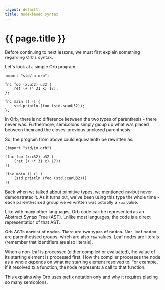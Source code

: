 ```yaml
---
layout: default
title: Node-based syntax
---
```

# {{ page.title }}

Before continuing to next lessons, we must first explain something regarding Orb's syntax.

Let's look at a simple Orb program.

```
import "std/io.orb";

fnc foo (x:u32) u32 {
    ret (+ (* 31 x) 17);
};

fnc main () () {
    std.println (foo (std.scanU32));
};
```

In Orb, there is no difference between the two types of parenthesis - there never was. Furthermore, semicolons simply group up what was placed between them and the closest previous unclosed parenthesis.

So, the program from above could equivalently be rewritten as:

```
(import "std/io.orb")

(fnc foo (x:u32) u32 (
    (ret (+ (* 31 x) 17))
))

(fnc main () () (
    (std.println (foo (std.scanU32)))
))
```

Back when we talked about primitive types, we mentioned `raw` but never demonstrated it. As it turns out, we've been using this type the whole time - each parenthesised group we've written was actually a `raw` value.

Like with many other languages, Orb code can be represented as an Abstract Syntax Tree (AST). Unlike most languages, the code is a direct representation of that AST.

Orb ASTs consist of nodes. There are two types of nodes. Non-leaf nodes are parenthesised groups, which are also `raw` values. Leaf nodes are literals (remember that identifiers are also literals).

When a non-leaf is processed (either compiled or evaluated), the value of its starting element is processed first. How the compiler processes the node as a whole depends on what the starting element resolved to. For example, if it resolved to a function, the node represents a call to that function.

This explains why Orb uses prefix notation only and why it requires placing so many semicolons.